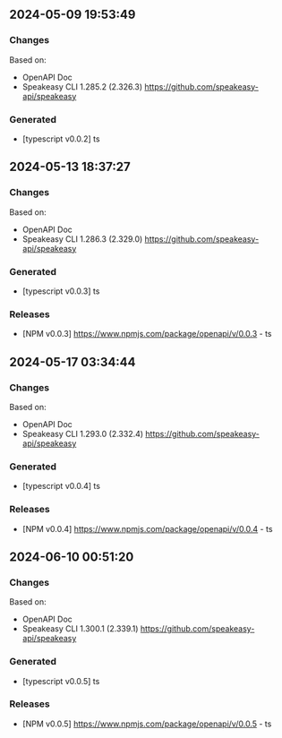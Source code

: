 

## 2024-05-09 19:53:49
### Changes
Based on:
- OpenAPI Doc  
- Speakeasy CLI 1.285.2 (2.326.3) https://github.com/speakeasy-api/speakeasy
### Generated
- [typescript v0.0.2] ts

## 2024-05-13 18:37:27
### Changes
Based on:
- OpenAPI Doc  
- Speakeasy CLI 1.286.3 (2.329.0) https://github.com/speakeasy-api/speakeasy
### Generated
- [typescript v0.0.3] ts
### Releases
- [NPM v0.0.3] https://www.npmjs.com/package/openapi/v/0.0.3 - ts

## 2024-05-17 03:34:44
### Changes
Based on:
- OpenAPI Doc  
- Speakeasy CLI 1.293.0 (2.332.4) https://github.com/speakeasy-api/speakeasy
### Generated
- [typescript v0.0.4] ts
### Releases
- [NPM v0.0.4] https://www.npmjs.com/package/openapi/v/0.0.4 - ts

## 2024-06-10 00:51:20
### Changes
Based on:
- OpenAPI Doc  
- Speakeasy CLI 1.300.1 (2.339.1) https://github.com/speakeasy-api/speakeasy
### Generated
- [typescript v0.0.5] ts
### Releases
- [NPM v0.0.5] https://www.npmjs.com/package/openapi/v/0.0.5 - ts